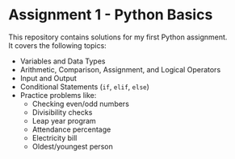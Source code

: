 # Assignment 1 - Python Basics

This repository contains solutions for my first Python assignment.  
It covers the following topics:

- Variables and Data Types
- Arithmetic, Comparison, Assignment, and Logical Operators
- Input and Output
- Conditional Statements (`if`, `elif`, `else`)
- Practice problems like:
  - Checking even/odd numbers
  - Divisibility checks
  - Leap year program
  - Attendance percentage
  - Electricity bill
  - Oldest/youngest person
